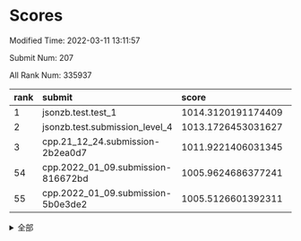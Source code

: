 # Scores

Modified Time: 2022-03-11 13:11:57

Submit Num: 207

All Rank Num: 335937

| rank |               submit               |       score        |       sigma        | pk_num |
| :--- | :--------------------------------- | :----------------- | :----------------- | :----- |
| 1    | jsonzb.test.test_1                 | 1014.3120191174409 | 0.85350911746772   | 6489   |
| 2    | jsonzb.test.submission_level_4     | 1013.1726453031627 | 0.8280277823957821 | 6496   |
| 3    | cpp.21_12_24.submission-2b2ea0d7   | 1011.9221406031345 | 0.7836889643050278 | 6492   |
| 54   | cpp.2022_01_09.submission-816672bd | 1005.9624686377241 | 0.7352163180392431 | 6486   |
| 55   | cpp.2022_01_09.submission-5b0e3de2 | 1005.5126601392311 | 0.7055187882827423 | 6494   |


<details>
<summary>全部</summary>

| rank |                 submit                 |       score        |       sigma        | pk_num |
| :--- | :------------------------------------- | :----------------- | :----------------- | :----- |
| 1    | jsonzb.test.test_1                     | 1014.3120191174409 | 0.85350911746772   | 6489   |
| 2    | jsonzb.test.submission_level_4         | 1013.1726453031627 | 0.8280277823957821 | 6496   |
| 3    | cpp.21_12_24.submission-2b2ea0d7       | 1011.9221406031345 | 0.7836889643050278 | 6492   |
| 4    | gobigger.level_3.submission_level_3_20 | 1011.7110142887352 | 0.7721362546971564 | 6489   |
| 5    | gobigger.level_3.submission_level_3_30 | 1011.4893390353831 | 0.7657745365589659 | 6496   |
| 6    | gobigger.level_3.submission_level_3_25 | 1011.4573230197744 | 0.8146353439617582 | 6489   |
| 7    | gobigger.level_3.submission_level_3_17 | 1011.3942281331318 | 0.784271898079719  | 6492   |
| 8    | gobigger.level_3.submission_level_3_45 | 1011.3269924898187 | 0.7823580116137652 | 6491   |
| 9    | gobigger.level_3.submission_level_3_11 | 1011.163118426776  | 0.7795378678354804 | 6492   |
| 10   | gobigger.level_3.submission_level_3_13 | 1011.1241667856835 | 0.7976919925085798 | 6494   |
| 11   | gobigger.level_3.submission_level_3_14 | 1010.9498161629397 | 0.7739560619382451 | 6493   |
| 12   | gobigger.level_3.submission_level_3_42 | 1010.8241192091218 | 0.7767385533038037 | 6492   |
| 13   | gobigger.level_3.submission_level_3_22 | 1010.7526202904209 | 0.7881500912843975 | 6495   |
| 14   | gobigger.level_3.submission_level_3_23 | 1010.7347902235065 | 0.7602907824548171 | 6490   |
| 15   | gobigger.level_3.submission_level_3_43 | 1010.7330599892681 | 0.7452399570580779 | 6492   |
| 16   | gobigger.level_3.submission_level_3_8  | 1010.5790178541154 | 0.7523670607516143 | 6488   |
| 17   | gobigger.level_3.submission_level_3_44 | 1010.5028534923708 | 0.7723061709174938 | 6492   |
| 18   | gobigger.level_3.submission_level_3_10 | 1010.4284398620393 | 0.7518399725726609 | 6487   |
| 19   | gobigger.level_3.submission_level_3_48 | 1010.4045640417805 | 0.7496597727369654 | 6488   |
| 20   | gobigger.level_3.submission_level_3_33 | 1010.3944653623257 | 0.76084564967245   | 6490   |
| 21   | gobigger.level_3.submission_level_3_40 | 1010.3446819730012 | 0.7431199728867756 | 6497   |
| 22   | gobigger.level_3.submission_level_3_0  | 1010.3253171947717 | 0.7621604565058284 | 6491   |
| 23   | gobigger.level_3.submission_level_3_7  | 1010.3203622304391 | 0.760372647400856  | 6488   |
| 24   | gobigger.level_3.submission_level_3_3  | 1010.2492699745343 | 0.7526571507641344 | 6491   |
| 25   | gobigger.level_3.submission_level_3_9  | 1010.1865669259513 | 0.7621615342420206 | 6488   |
| 26   | gobigger.level_3.submission_level_3_16 | 1010.1582806433942 | 0.7452928175368125 | 6490   |
| 27   | gobigger.level_3.submission_level_3_29 | 1010.1459206197032 | 0.7694470104307272 | 6495   |
| 28   | gobigger.level_3.submission_level_3_2  | 1010.0692082953204 | 0.7432708967876934 | 6496   |
| 29   | gobigger.level_3.submission_level_3_19 | 1010.023206025679  | 0.7646914016768841 | 6491   |
| 30   | gobigger.level_3.submission_level_3_39 | 1009.9891445351136 | 0.7453750203060788 | 6495   |
| 31   | gobigger.level_3.submission_level_3_36 | 1009.9807783810174 | 0.766342278494111  | 6493   |
| 32   | gobigger.level_3.submission_level_3_41 | 1009.8767725888956 | 0.7686858159535583 | 6492   |
| 33   | gobigger.level_3.submission_level_3_18 | 1009.8605684334065 | 0.7623868342621327 | 6493   |
| 34   | gobigger.level_3.submission_level_3_49 | 1009.8384951751509 | 0.764283584181061  | 6495   |
| 35   | gobigger.level_3.submission_level_3_38 | 1009.7995152275446 | 0.7531223530410782 | 6493   |
| 36   | gobigger.level_3.submission_level_3_6  | 1009.7701177855469 | 0.7609259890555952 | 6486   |
| 37   | gobigger.level_3.submission_level_3_24 | 1009.713077173936  | 0.7462382766393144 | 6491   |
| 38   | gobigger.level_3.submission_level_3_1  | 1009.7063025486049 | 0.7538516775513322 | 6497   |
| 39   | gobigger.level_3.submission_level_3_15 | 1009.4728083264816 | 0.7505879875335267 | 6495   |
| 40   | gobigger.level_3.submission_level_3_46 | 1009.3778839771546 | 0.7512909956183967 | 6496   |
| 41   | gobigger.level_3.submission_level_3_5  | 1009.3728869524758 | 0.7243232043891035 | 6491   |
| 42   | gobigger.level_3.submission_level_3_21 | 1009.1476512557308 | 0.7535876250241519 | 6489   |
| 43   | gobigger.level_3.submission_level_3_37 | 1009.1356700285564 | 0.7547147537771198 | 6494   |
| 44   | gobigger.level_3.submission_level_3_32 | 1009.0454074347216 | 0.7541086548325266 | 6495   |
| 45   | gobigger.level_3.submission_level_3_34 | 1009.0257891626798 | 0.747358455796596  | 6494   |
| 46   | gobigger.level_3.submission_level_3_31 | 1009.016481238079  | 0.7632074155700254 | 6490   |
| 47   | gobigger.level_3.submission_level_3_26 | 1008.972743872344  | 0.7439041651860433 | 6487   |
| 48   | gobigger.level_3.submission_level_3_27 | 1008.898941207493  | 0.7353207086558199 | 6492   |
| 49   | gobigger.level_3.submission_level_3_28 | 1008.8770895487608 | 0.7507828979671469 | 6489   |
| 50   | gobigger.level_3.submission_level_3_47 | 1008.8269972976633 | 0.75411959353487   | 6493   |
| 51   | gobigger.level_3.submission_level_3_4  | 1008.4715674101816 | 0.7614694788303084 | 6494   |
| 52   | gobigger.level_3.submission_level_3_35 | 1008.4435628379347 | 0.7464955655147858 | 6493   |
| 53   | gobigger.level_3.submission_level_3_12 | 1008.1985528010547 | 0.7388506615681897 | 6485   |
| 54   | cpp.2022_01_09.submission-816672bd     | 1005.9624686377241 | 0.7352163180392431 | 6486   |
| 55   | cpp.2022_01_09.submission-5b0e3de2     | 1005.5126601392311 | 0.7055187882827423 | 6494   |
| 56   | gobigger.level_1.submission_level_1_2  | 1004.8758770621909 | 0.728461355816344  | 6484   |
| 57   | gobigger.level_1.submission_level_1_35 | 1004.7976413243248 | 0.7242305185661204 | 6490   |
| 58   | gobigger.level_1.submission_level_1_18 | 1004.7193656599339 | 0.7300795611027173 | 6490   |
| 59   | gobigger.level_1.submission_level_1_45 | 1004.6616839521263 | 0.7221181265339462 | 6492   |
| 60   | gobigger.level_1.submission_level_1_30 | 1004.4949479728352 | 0.7228368133649722 | 6491   |
| 61   | gobigger.level_1.submission_level_1_29 | 1004.4846633117858 | 0.7405942744276398 | 6490   |
| 62   | gobigger.level_1.submission_level_1_7  | 1004.4634285880812 | 0.7071633716517276 | 6490   |
| 63   | gobigger.level_1.submission_level_1_15 | 1004.3085080316508 | 0.7211735248834691 | 6498   |
| 64   | gobigger.level_1.submission_level_1_9  | 1004.2148864095719 | 0.7311070808819258 | 6494   |
| 65   | gobigger.level_1.submission_level_1_14 | 1004.180678891901  | 0.7244072569710318 | 6493   |
| 66   | gobigger.level_1.submission_level_1_34 | 1004.1628678442094 | 0.7173228461632812 | 6488   |
| 67   | gobigger.level_1.submission_level_1_0  | 1004.0117331774973 | 0.7178027748514323 | 6489   |
| 68   | gobigger.level_1.submission_level_1_1  | 1003.8713528375667 | 0.7257264539368504 | 6491   |
| 69   | gobigger.level_1.submission_level_1_26 | 1003.8601526478446 | 0.7105532078100292 | 6490   |
| 70   | gobigger.level_1.submission_level_1_4  | 1003.8178159079586 | 0.726204552761559  | 6490   |
| 71   | gobigger.level_1.submission_level_1_21 | 1003.6786397595263 | 0.7234522412216485 | 6488   |
| 72   | gobigger.level_1.submission_level_1_33 | 1003.670637000901  | 0.7240032341386436 | 6487   |
| 73   | gobigger.level_1.submission_level_1_19 | 1003.6606611380624 | 0.7258775601217581 | 6496   |
| 74   | gobigger.level_1.submission_level_1_32 | 1003.6312037739455 | 0.7293579227627666 | 6490   |
| 75   | gobigger.level_1.submission_level_1_6  | 1003.6285814153002 | 0.7223968136517698 | 6488   |
| 76   | gobigger.level_1.submission_level_1_46 | 1003.5701703263264 | 0.7165792946924602 | 6490   |
| 77   | gobigger.level_1.submission_level_1_44 | 1003.5568748125111 | 0.7196989020815437 | 6491   |
| 78   | gobigger.level_1.submission_level_1_48 | 1003.5220004514224 | 0.7136049937916135 | 6495   |
| 79   | gobigger.level_1.submission_level_1_31 | 1003.5148290769184 | 0.7062161031343277 | 6488   |
| 80   | gobigger.level_1.submission_level_1_13 | 1003.5122816947321 | 0.7194225048451905 | 6488   |
| 81   | gobigger.level_1.submission_level_1_8  | 1003.4963412789104 | 0.7135557717569831 | 6496   |
| 82   | gobigger.level_1.submission_level_1_3  | 1003.4912932798971 | 0.7234756380225482 | 6487   |
| 83   | gobigger.level_1.submission_level_1_17 | 1003.406434679483  | 0.7297558671284523 | 6495   |
| 84   | gobigger.level_1.submission_level_1_16 | 1003.3382568252952 | 0.7199811607046451 | 6490   |
| 85   | gobigger.level_1.submission_level_1_27 | 1003.2108801153603 | 0.7195244392816318 | 6489   |
| 86   | gobigger.level_1.submission_level_1_49 | 1003.1857979156295 | 0.7131054975569007 | 6491   |
| 87   | gobigger.level_1.submission_level_1_28 | 1003.1416796190861 | 0.7291969985358624 | 6491   |
| 88   | gobigger.level_1.submission_level_1_42 | 1003.1137996906845 | 0.7292815116557771 | 6492   |
| 89   | gobigger.level_1.submission_level_1_25 | 1003.0917959546097 | 0.7163444448491912 | 6492   |
| 90   | gobigger.level_1.submission_level_1_24 | 1002.8770305432604 | 0.7253774836302159 | 6486   |
| 91   | gobigger.level_1.submission_level_1_43 | 1002.7780581056086 | 0.7145881345648122 | 6488   |
| 92   | gobigger.level_1.submission_level_1_38 | 1002.7272358420927 | 0.7163216826877654 | 6490   |
| 93   | gobigger.level_1.submission_level_1_20 | 1002.7064609233918 | 0.7101548663757076 | 6495   |
| 94   | gobigger.level_1.submission_level_1_39 | 1002.6689852040106 | 0.7135595037571173 | 6495   |
| 95   | gobigger.level_1.submission_level_1_36 | 1002.6673352199397 | 0.7124107398890562 | 6486   |
| 96   | gobigger.level_1.submission_level_1_47 | 1002.6408355626194 | 0.7117731053949943 | 6493   |
| 97   | gobigger.level_1.submission_level_1_5  | 1002.6006751440048 | 0.7197380477545067 | 6491   |
| 98   | gobigger.level_1.submission_level_1_11 | 1002.599373379994  | 0.7191601310026898 | 6492   |
| 99   | gobigger.level_1.submission_level_1_37 | 1002.5350263673955 | 0.707213373218042  | 6496   |
| 100  | gobigger.level_1.submission_level_1_41 | 1002.429348160102  | 0.7111267529996643 | 6490   |
| 101  | gobigger.level_1.submission_level_1_10 | 1002.4183390558355 | 0.716594584409428  | 6489   |
| 102  | gobigger.level_1.submission_level_1_23 | 1002.2844629848643 | 0.7063194640663603 | 6482   |
| 103  | gobigger.level_1.submission_level_1_22 | 1002.0831412174776 | 0.7280370937815177 | 6490   |
| 104  | gobigger.level_1.submission_level_1_40 | 1001.9022815205298 | 0.7170333593371365 | 6492   |
| 105  | gobigger.level_1.submission_level_1_12 | 1001.0797835983146 | 0.7146909047920511 | 6501   |
| 106  | gobigger.random.submission_random_14   | 997.1758461247015  | 0.7164611190195602 | 6495   |
| 107  | gobigger.random.submission_random_11   | 996.8688671953712  | 0.7072052739426472 | 6491   |
| 108  | gobigger.random.submission_random_2    | 996.7077944494699  | 0.7014429110933387 | 6489   |
| 109  | gobigger.random.submission_random_27   | 996.6753936856642  | 0.7018889437933903 | 6485   |
| 110  | gobigger.random.submission_random_19   | 996.6719165021858  | 0.7016361441148703 | 6492   |
| 111  | gobigger.random.submission_random_29   | 996.6447687909954  | 0.7152940294293891 | 6494   |
| 112  | gobigger.random.submission_random_47   | 996.5882847082787  | 0.7132504840128072 | 6496   |
| 113  | gobigger.random.submission_random_23   | 996.556561582392   | 0.7177005799428703 | 6491   |
| 114  | gobigger.random.submission_random_15   | 996.505441610291   | 0.7101019988263672 | 6487   |
| 115  | gobigger.random.submission_random_43   | 996.4414389994267  | 0.7150286487580814 | 6491   |
| 116  | gobigger.random.submission_random_4    | 996.4207460415778  | 0.7115583413684216 | 6493   |
| 117  | gobigger.random.submission_random_30   | 996.4048231597244  | 0.710558222246895  | 6490   |
| 118  | gobigger.random.submission_random_31   | 996.3681234186233  | 0.7022440271918656 | 6491   |
| 119  | gobigger.random.submission_random_9    | 996.2991077284556  | 0.7047918606481417 | 6490   |
| 120  | gobigger.random.submission_random_3    | 996.2492870084782  | 0.7084824941700679 | 6493   |
| 121  | gobigger.random.submission_random_17   | 996.1687045593425  | 0.7133392360144494 | 6491   |
| 122  | gobigger.random.submission_random_45   | 996.1614813690304  | 0.7146662558545772 | 6493   |
| 123  | gobigger.random.submission_random_34   | 996.1610555072015  | 0.7210533440360213 | 6496   |
| 124  | gobigger.random.submission_random_8    | 996.118204478996   | 0.7040179469265501 | 6489   |
| 125  | gobigger.random.submission_random_13   | 996.0969512426811  | 0.7143340058830273 | 6485   |
| 126  | gobigger.random.submission_random_25   | 996.0935404821671  | 0.7232047634614152 | 6496   |
| 127  | gobigger.random.submission_random_12   | 996.0747382581442  | 0.7132634355264541 | 6486   |
| 128  | gobigger.random.submission_random_41   | 996.0681907689446  | 0.7204132700476069 | 6499   |
| 129  | gobigger.random.submission_random_42   | 996.0416735462778  | 0.7082599323672439 | 6492   |
| 130  | gobigger.random.submission_random_33   | 996.0001898878594  | 0.7103981133844074 | 6498   |
| 131  | gobigger.random.submission_random_26   | 995.9838685244999  | 0.7081086638265864 | 6493   |
| 132  | gobigger.random.submission_random_20   | 995.8865220617201  | 0.7267528372348365 | 6493   |
| 133  | gobigger.random.submission_random_0    | 995.8788440303279  | 0.7066727875713058 | 6492   |
| 134  | gobigger.random.submission_random_40   | 995.8579208990029  | 0.7293120002368073 | 6495   |
| 135  | gobigger.random.submission_random_16   | 995.8564066991788  | 0.7187647224818502 | 6493   |
| 136  | gobigger.random.submission_random_46   | 995.8450704122116  | 0.7090201832399617 | 6494   |
| 137  | gobigger.random.submission_random_38   | 995.8390205057701  | 0.7107917140128835 | 6489   |
| 138  | gobigger.random.submission_random_18   | 995.8231844024339  | 0.7281843122774304 | 6493   |
| 139  | gobigger.random.submission_random_28   | 995.8015833865669  | 0.706320990662208  | 6492   |
| 140  | gobigger.random.submission_random_48   | 995.7241098190634  | 0.7080712876824321 | 6489   |
| 141  | gobigger.random.submission_random_35   | 995.6994056768007  | 0.7195229975125781 | 6488   |
| 142  | gobigger.random.submission_random_6    | 995.6689002315461  | 0.7247717006535221 | 6491   |
| 143  | gobigger.random.submission_random_10   | 995.5653894642927  | 0.7195839182811642 | 6491   |
| 144  | gobigger.random.submission_random_1    | 995.4758608383552  | 0.714128210723503  | 6496   |
| 145  | gobigger.random.submission_random_21   | 995.4148375979577  | 0.7176674100125997 | 6492   |
| 146  | gobigger.random.submission_random_24   | 995.3426546483108  | 0.7235391327894359 | 6492   |
| 147  | gobigger.random.submission_random_5    | 995.3310715956101  | 0.7148594891854602 | 6487   |
| 148  | gobigger.random.submission_random_49   | 995.2843514216605  | 0.7246053566619507 | 6489   |
| 149  | gobigger.random.submission_random_22   | 995.2472305643055  | 0.6985635364870839 | 6486   |
| 150  | gobigger.random.submission_random_32   | 995.2267551020851  | 0.7150489387909731 | 6496   |
| 151  | gobigger.random.submission_random_44   | 995.2113718463977  | 0.698683828590713  | 6488   |
| 152  | gobigger.random.submission_random_39   | 994.947019127218   | 0.7191370401633103 | 6491   |
| 153  | gobigger.random.submission_random_36   | 994.8250764540044  | 0.7071431374901725 | 6486   |
| 154  | gobigger.random.submission_random_7    | 994.7443333837847  | 0.7124668484587553 | 6489   |
| 155  | gobigger.level_2.submission_level_2_47 | 994.5891180359605  | 0.7273442962507164 | 6492   |
| 156  | gobigger.random.submission_random_37   | 994.5805442968978  | 0.7218089106989137 | 6487   |
| 157  | gobigger.level_2.submission_level_2_25 | 993.8583744172512  | 0.7375139363145672 | 6496   |
| 158  | gobigger.level_2.submission_level_2_17 | 993.5761365332104  | 0.7296860499898579 | 6493   |
| 159  | gobigger.level_2.submission_level_2_34 | 993.3585275397885  | 0.7363232870616373 | 6492   |
| 160  | gobigger.level_2.submission_level_2_41 | 993.2669468638732  | 0.7275928596099958 | 6494   |
| 161  | gobigger.level_2.submission_level_2_21 | 993.0903005312343  | 0.7385768911877123 | 6493   |
| 162  | gobigger.level_2.submission_level_2_11 | 992.8851704448015  | 0.7439238082561815 | 6494   |
| 163  | gobigger.level_2.submission_level_2_48 | 992.8667399199439  | 0.7462730769630839 | 6491   |
| 164  | gobigger.level_2.submission_level_2_49 | 992.8531768760398  | 0.7424009273841452 | 6496   |
| 165  | gobigger.level_2.submission_level_2_29 | 992.7948485982497  | 0.743026914317505  | 6494   |
| 166  | gobigger.level_2.submission_level_2_20 | 992.7943849053054  | 0.7527762860885634 | 6490   |
| 167  | gobigger.level_2.submission_level_2_42 | 992.730718021426   | 0.7477081639197956 | 6494   |
| 168  | gobigger.level_2.submission_level_2_38 | 992.6848650894281  | 0.73955091037714   | 6496   |
| 169  | gobigger.level_2.submission_level_2_30 | 992.6515897825237  | 0.7350988290992619 | 6496   |
| 170  | gobigger.level_2.submission_level_2_43 | 992.6398709609048  | 0.7478621384865269 | 6489   |
| 171  | gobigger.level_2.submission_level_2_27 | 992.6314449570394  | 0.7435020960475454 | 6490   |
| 172  | gobigger.level_2.submission_level_2_10 | 992.6243347931924  | 0.7308891689763166 | 6498   |
| 173  | gobigger.level_2.submission_level_2_2  | 992.5397748390125  | 0.7460485216493272 | 6494   |
| 174  | gobigger.level_2.submission_level_2_4  | 992.4675152248702  | 0.7369791447643389 | 6493   |
| 175  | gobigger.level_2.submission_level_2_9  | 992.4201831543838  | 0.7506403307428121 | 6493   |
| 176  | gobigger.level_2.submission_level_2_31 | 992.3495815525503  | 0.7261402605545958 | 6493   |
| 177  | gobigger.level_2.submission_level_2_18 | 992.3480645437968  | 0.728859305098326  | 6491   |
| 178  | gobigger.level_2.submission_level_2_36 | 992.249118261172   | 0.7434849251145057 | 6489   |
| 179  | gobigger.level_2.submission_level_2_22 | 992.1840658099788  | 0.7602490631983302 | 6491   |
| 180  | gobigger.level_2.submission_level_2_33 | 992.1278098362293  | 0.7459705149785932 | 6488   |
| 181  | gobigger.level_2.submission_level_2_12 | 991.9851737498548  | 0.7240615488368488 | 6492   |
| 182  | gobigger.level_2.submission_level_2_7  | 991.9847655987068  | 0.7342646296368203 | 6492   |
| 183  | gobigger.level_2.submission_level_2_24 | 991.9150615432551  | 0.7322442498433614 | 6493   |
| 184  | gobigger.level_2.submission_level_2_13 | 991.893593650438   | 0.7411826584748317 | 6498   |
| 185  | gobigger.level_2.submission_level_2_28 | 991.7971465455873  | 0.7569740543913757 | 6491   |
| 186  | gobigger.level_2.submission_level_2_37 | 991.724515683756   | 0.7631796869805092 | 6493   |
| 187  | gobigger.level_2.submission_level_2_8  | 991.6968996537124  | 0.7301709242832642 | 6490   |
| 188  | gobigger.level_2.submission_level_2_19 | 991.6279385706287  | 0.7425271326645224 | 6493   |
| 189  | gobigger.level_2.submission_level_2_40 | 991.6177511837528  | 0.754574835303604  | 6494   |
| 190  | gobigger.level_2.submission_level_2_5  | 991.5502546779016  | 0.753186579563258  | 6490   |
| 191  | gobigger.level_2.submission_level_2_3  | 991.5296782971691  | 0.7280209806872077 | 6495   |
| 192  | gobigger.level_2.submission_level_2_16 | 991.4905823829863  | 0.7473483675138929 | 6487   |
| 193  | gobigger.level_2.submission_level_2_23 | 991.2835745579856  | 0.757819670047647  | 6495   |
| 194  | gobigger.level_2.submission_level_2_45 | 991.1549968644492  | 0.7430472923097347 | 6491   |
| 195  | gobigger.level_2.submission_level_2_46 | 991.0640700308466  | 0.7399623402604232 | 6496   |
| 196  | gobigger.level_2.submission_level_2_39 | 990.981726234013   | 0.7654084508176043 | 6490   |
| 197  | gobigger.level_2.submission_level_2_0  | 990.9635368999185  | 0.7579329136449227 | 6493   |
| 198  | gobigger.level_2.submission_level_2_26 | 990.7280142838762  | 0.7592263818784304 | 6492   |
| 199  | gobigger.level_2.submission_level_2_6  | 990.6890884486043  | 0.752558004056845  | 6487   |
| 200  | gobigger.level_2.submission_level_2_14 | 990.6606417622058  | 0.7507217438538424 | 6491   |
| 201  | gobigger.level_2.submission_level_2_35 | 990.4220782546543  | 0.7695797941809581 | 6489   |
| 202  | gobigger.level_2.submission_level_2_1  | 990.3857447730948  | 0.7521713581784079 | 6494   |
| 203  | gobigger.level_2.submission_level_2_15 | 990.249937618608   | 0.7749159685852248 | 6493   |
| 204  | gobigger.level_2.submission_level_2_44 | 989.9416976617053  | 0.7865502883296186 | 6493   |
| 205  | gobigger.level_2.submission_level_2_32 | 988.5050897276415  | 0.7857882613593111 | 6492   |
| 206  | gobigger.none.submission_none_1        | 978.52046457781    | 1.297034598170112  | 6489   |
| 207  | gobigger.none.submission_none_0        | 976.4087970395467  | 1.384751458561682  | 6487   |

</details>